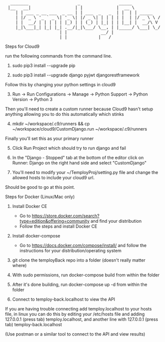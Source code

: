 <pre>
  _______                   _               _____             
 |__   __|                 | |             |  __ \            
    | | ___ _ __ ___  _ __ | | ___  _   _  | |  | | _____   __
    | |/ _ \ '_ ` _ \| '_ \| |/ _ \| | | | | |  | |/ _ \ \ / /
    | |  __/ | | | | | |_) | | (_) | |_| | | |__| |  __/\ V / 
    |_|\___|_| |_| |_| .__/|_|\___/ \__, | |_____/ \___| \_/  
                     | |             __/ |                    
                     |_|            |___/                                       
</pre>
Steps for Cloud9

run the following commands from the command line.

1. sudo pip3 install --upgrade pip

2. sudo pip3 install --upgrade django pyjwt djangorestframework

Follow this by changing your python settings in cloud9

3. Run -> Run Configurations -> Manage -> Python Support -> Python Version -> Python 3

Then you'll need to create a custom runner because Cloud9 hasn't setup anything allowing you to do this automatically which stinks

4. mkdir ~/workspace/.c9/runners && cp ~/workspace/cloud9/CustomDjango.run ~/workspace/.c9/runners

Finally you'll set this as your primary runner

5. Click Run Project which should try to run django and fail

6. In the "Django - Stopped" tab at the bottom of the editor click on Runner: Django on the right hand side and select "CustomDjango"

7. You'll need to modify your ~/TemployProj/setting.py file and change the allowed hosts to include your cloud9 url.

Should be good to go at this point.

Steps for Docker (Linux/Mac only)

1. Install Docker CE
	- Go to https://store.docker.com/search?type=edition&offering=community and find your distribution
	- Follow the steps and install Docker CE

2. Install docker-compose
	- Go to https://docs.docker.com/compose/install/ and follow the instructions for your distribution/operating system

3. git clone the temployBack repo into a folder (doesn't really matter where)

4. With sudo permissions, run docker-compose build from within the folder

5. After it's done building, run docker-compose up -d from within the folder

6. Connect to temploy-back.localhost to view the API

If you are having trouble connecting add temploy.localhost to your hosts file, in linux you can do this by editing your /etc/hosts file and adding 127.0.0.1 (press tab) temploy.localhost, and another line with 127.0.0.1 (press tab) temploy-back.localhost

(Use postman or a similar tool to connect to the API and view results)

